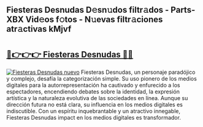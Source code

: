 ## Fiesteras Desnudas D𝚎sn𝚞dos filtr𝚊dos - Parts-XBX Vid𝚎os f𝚘tos - N𝚞evas filtr𝚊ciones atr𝚊ctivas kMjvf

# <h2><a href="http://mb4lki.tromn.icu/?c=Fiesteras+Desnudas">🔗👉👉👉 Fiesteras Desnudas 🔗🔗</a></h2>

[![Fiesteras Desnudas nuevo](https://i.imgur.com/pEAQMta.gif)](http://mb4lki.tromn.icu/?c=Fiesteras+Desnudas)
Fiesteras Desnudas, un personaje paradójico y complejo, desafía la categorización simple. Su uso pionero de los medios digitales para la autorrepresentación ha cautivado y enfurecido a los espectadores, encendiendo debates sobre la identidad, la expresión artística y la naturaleza evolutiva de las sociedades en línea. Aunque su dirección futura no está clara, su influencia en los medios digitales es indiscutible. Con un espíritu inquebrantable y un atractivo innegable, Fiesteras Desnudas impact en los medios digitales es transformador.

